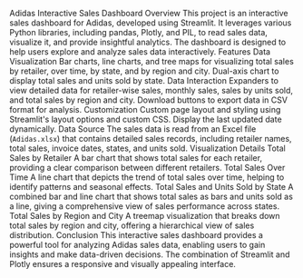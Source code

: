 Adidas Interactive Sales Dashboard
Overview
This project is an interactive sales dashboard for Adidas, developed using Streamlit. It leverages various Python libraries, including pandas, Plotly, and PIL, to read sales data, visualize it, and provide insightful
analytics.
The dashboard is designed to help users explore and analyze sales data interactively.
Features
Data Visualization
Bar charts, line charts, and tree maps for visualizing total sales by retailer, over time, by state, and by region and city.
Dual-axis chart to display total sales and units sold by state.
Data Interaction
Expanders to view detailed data for retailer-wise sales, monthly sales, sales by units sold, and total sales by region and city.
Download buttons to export data in CSV format for analysis.
Customization
Custom page layout and styling using Streamlit's layout options and custom CSS.
Display the last updated date dynamically.
Data Source
The sales data is read from an Excel file (`Adidas.xlsx`) that contains detailed sales records, including retailer names, total sales, invoice dates, states, and units sold.
Visualization Details
Total Sales by Retailer
A bar chart that shows total sales for each retailer, providing a clear comparison between different retailers.
Total Sales Over Time
A line chart that depicts the trend of total sales over time, helping to identify patterns and seasonal effects.
Total Sales and Units Sold by State
A combined bar and line chart that shows total sales as bars and units sold as a line, giving a comprehensive view of sales performance across states.
Total Sales by Region and City
A treemap visualization that breaks down total sales by region and city, offering a hierarchical view of sales distribution.
Conclusion
This interactive sales dashboard provides a powerful tool for analyzing Adidas sales data, enabling users to gain insights and make data-driven decisions. The combination of Streamlit and Plotly ensures a responsive and visually appealing interface.
